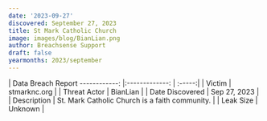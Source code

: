 ```yaml
---
date: '2023-09-27'
discovered: September 27, 2023
title: St Mark Catholic Church
image: images/blog/BianLian.png
author: Breachsense Support
draft: false
yearmonths: 2023/september
---
```



| Data Breach Report
------------:     |:-------------:    | :-----:|
| Victim      | stmarknc.org      | 
| Threat Actor      | BianLian      | 
| Date Discovered      | Sep 27, 2023      | 
| Description      | St. Mark Catholic Church is a faith community.      | 
| Leak Size      | Unknown      | 

